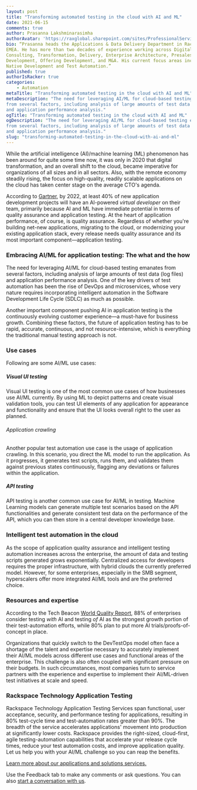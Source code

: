 ```yaml
---
layout: post
title: "Transforming automated testing in the cloud with AI and ML"
date: 2021-06-15
comments: true
author: Prasanna Lakshminarasimha
authorAvatar: 'https://raxglobal.sharepoint.com/sites/ProfessionalServices-UK/Shared%20Documents/Forms/AllItems.aspx?id=%2Fsites%2FProfessionalServices%2DUK%2FShared%20Documents%2FService%20Dev%2FBacklog%2FApplication%20Testing%20Service%2FPrasanna%20Profile%20Photo%5Flarge%2Ejpg&parent=%2Fsites%2FProfessionalServices%2DUK%2FShared%20Documents%2FService%20Dev%2FBacklog%2FApplication%20Testing%20Service&p=true&originalPath=aHR0cHM6Ly9yYXhnbG9iYWwuc2hhcmVwb2ludC5jb20vOmk6L3MvUHJvZmVzc2lvbmFsU2VydmljZXMtVUsvRVNjdDJQZ0JZeU5MdlV2SXR3UWcxaGNCem10b1U2VXpNUHNpNFh2amNuZndvdz9ydGltZT1pRWlfQThZdzJVZw'
bio: “Prasanna heads the Applications & Data Delivery Department in Rackspace
EMEA. He has more than two decades of experience working across Digital Strategy,
Consulting, Transformation, Delivery, Enterprise Architecture, Presales, Business
Development, Offering Development, and M&A. His current focus areas include Cloud
Native Development and Test Automation.”
published: true
authorIsRacker: true
categories:
    - Automation
metaTitle: "Transforming automated testing in the cloud with AI and ML"
metaDescription: "The need for leveraging AI/ML for cloud-based testing emanates
from several factors, including analysis of large amounts of test data (log files)
and application performance analysis."
ogTitle: "Transforming automated testing in the cloud with AI and ML"
ogDescription: "The need for leveraging AI/ML for cloud-based testing emanates
from several factors, including analysis of large amounts of test data (log files)
and application performance analysis."
slug: "transforming-automated-testing-in-the-cloud-with-ai-and-ml"
---
```


While the artificial intelligence (AI)/machine learning (ML) phenomenon has been
around for quite some time now, it was only in 2020 that digital transformation,
and an overall shift to the cloud, became imperative for organizations of all
sizes and in all sectors. Also, with the remote economy steadily rising, the focus
on high-quality, readily scalable applications on the cloud has taken center stage
on the average CTO's agenda.

<!--more-->

According to [Gartner](https://www.gartner.com/smarterwithgartner/prepare-for-automations-impact-on-application-development/), by 2022, at least 40% of new application development projects will have an
AI-powered *virtual developer* on their team, primarily because AI and ML have
immediate potential in terms of quality assurance and application testing.
At the heart of application performance, of course, is quality assurance.
Regardless of whether you're building net-new applications, migrating to the
cloud, or modernizing your existing application stack, every release needs quality
assurance and its most important component&mdash;application testing.

### Embracing AI/ML for application testing: The what and the how

The need for leveraging AI/ML for cloud-based testing emanates from several
factors, including analysis of large amounts of test data (log files) and
application performance analysis. One of the key drivers of test automation has
been the rise of DevOps and microservices, whose very nature requires
incorporating intelligent automation in the Software Development Life Cycle
(SDLC) as much as possible.

Another important component pushing AI in application testing is the continuously
evolving customer experience&mdash;a must-have for business growth. Combining
these factors, the future of application testing has to be rapid, accurate,
continuous, and not resource-intensive, which is everything the traditional
manual testing approach is not.  

### Use cases

Following are some AI/ML use cases:

##### Visual UI testing

Visual UI testing is one of the most common use cases of how businesses use AI/ML
currently. By using ML to depict patterns and create visual validation tools, you
can test UI elements of any application for appearance and functionality and
ensure that the UI looks overall right to the user as planned.

###### Application crawling

Another popular test automation use case is the usage of application crawling. In
this scenario, you direct the ML model to run the application. As it progresses,
it generates test scripts, runs them, and validates them against previous states
continuously, flagging any deviations or failures within the application.

##### API testing

API testing is another common use case for AI/ML in testing. Machine Learning
models can generate multiple test scenarios based on the API functionalities and
generate consistent test data on the performance of the API, which you can then
store in a central developer knowledge base.

### Intelligent test automation in the cloud

As the scope of application quality assurance and intelligent testing automation
increases across the enterprise, the amount of data and testing scripts generated
grows exponentially. Centralized access for developers requires the proper
infrastructure, with hybrid clouds the currently preferred model. However, for
some enterprises, especially in the SMB segment, hyperscalers offer more
integrated AI/ML tools and are the preferred choice.

### Resources and expertise

According to the Tech Beacon [World Quality Report](https://content.microfocus.com/world-quality-report-2020-21-tb/world-quality-report-digital-transformation?utm_source=techbeacon&utm_medium=referral&utm_campaign=00172440),
88% of enterprises consider testing *with* AI and testing *of* AI as the strongest
growth portion of their test-automation efforts, while 80% plan to put more AI
trials/proofs-of-concept in place.

Organizations that quickly switch to the DevTestOps model often face a shortage
of the talent and expertise necessary to accurately implement their AI/ML models
across different use cases and functional areas of the enterprise. This challenge
is also often coupled with significant pressure on their budgets. In such
circumstances, most companies turn to service partners with the experience and
expertise to implement their AI/ML-driven test initiatives at scale and speed.

### Rackspace Technology Application Testing

Rackspace Technology Application Testing Services span functional, user acceptance,
security, and performance testing for applications, resulting in 80% test-cycle
time and test-automation rates greater than 90%. The breadth of the service
accelerates applications' movement into production at significantly lower costs.
Rackspace provides the right-sized, cloud-first, agile testing-automation
capabilities that accelerate your release cycle times, reduce your test automation
costs, and improve application quality. Let us help you with your AI/ML challenge
so you can reap the benefits.

<a class="cta red" id="cta" href="https://www.rackspace.com/applications">Learn more about our applications and solutions services.</a>

Use the Feedback tab to make any comments or ask questions. You can also
[start a conversation with us](https://www.rackspace.com/contact).
